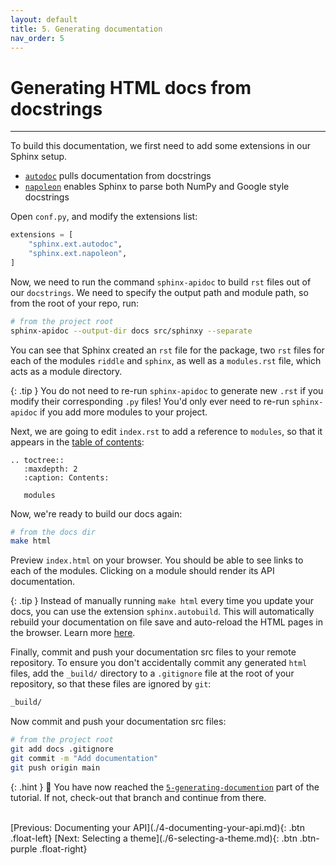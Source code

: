 ```yaml
---
layout: default
title: 5. Generating documentation
nav_order: 5
---
```


# Generating HTML docs from docstrings

---

To build this documentation, we first need to add some extensions in our Sphinx setup.

- [`autodoc`](https://www.sphinx-doc.org/en/master/usage/extensions/autodoc.html) pulls
  documentation from docstrings
- [`napoleon`](https://www.sphinx-doc.org/en/master/usage/extensions/napoleon.html) enables Sphinx
  to parse both NumPy and Google style docstrings

Open `conf.py`, and modify the extensions list:

```py
extensions = [
    "sphinx.ext.autodoc",
    "sphinx.ext.napoleon",
]
```

Now, we need to run the command `sphinx-apidoc` to build `rst` files out of our `docstrings`. We
need to specify the output path and module path, so from the root of your repo, run:

```sh
# from the project root
sphinx-apidoc --output-dir docs src/sphinxy --separate
```

You can see that Sphinx created an `rst` file for the package, two `rst` files for each of the
modules `riddle` and `sphinx`, as well as a `modules.rst` file, which acts as a module directory.

{: .tip }
You do not need to re-run `sphinx-apidoc` to generate new `.rst` if you modify their
corresponding `.py` files! You'd only ever need to re-run `sphinx-apidoc` if you add more modules
to your project.

Next, we are going to edit `index.rst` to add a reference to `modules`, so that it appears in the
[table of contents](restructuredtext-basics.md#table-of-contents-tree):

```
.. toctree::
   :maxdepth: 2
   :caption: Contents:

   modules
```

Now, we're ready to build our docs again:

```sh
# from the docs dir
make html
```

Preview `index.html` on your browser. You should be able to see links to each of the modules.
Clicking on a module should render its API documentation.

{: .tip }
Instead of manually running `make html` every time you update your docs, you can use the
extension `sphinx.autobuild`. This will automatically rebuild your documentation on file save and
auto-reload the HTML pages in the browser. Learn more
[here](https://pypi.org/project/sphinx-autobuild/).

Finally, commit and push your documentation src files to your remote repository. To ensure you
don't accidentally commit any generated `html` files, add the `_build/` directory to a `.gitignore`
file at the root of your repository, so that these files are ignored by `git`:

```sh
_build/
```

Now commit and push your documentation src files:

```sh
# from the project root
git add docs .gitignore
git commit -m "Add documentation"
git push origin main
```

{: .hint }
🙌 You have now reached the
[`5-generating-documention`](https://github.com/aelsayed95/sphinxy/tree/5-generating-documention)
part of the tutorial. If not, check-out that branch and continue from there.

<br />
[Previous: Documenting your API](./4-documenting-your-api.md){: .btn .float-left}
[Next: Selecting a theme](./6-selecting-a-theme.md){: .btn .btn-purple .float-right}
<br />
